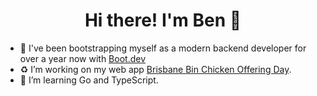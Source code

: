 <h1 align="center">Hi there! I'm Ben 👋 </h1>

- 🥾 I've been bootstrapping myself as a modern backend developer for over a year now with [Boot.dev](https://boot.dev)
- ♻️ I’m working on my web app [Brisbane Bin Chicken Offering Day](https://brisbane-bin-chicken-day-836896812911.australia-southeast1.run.app/).
- 🦫 I’m learning Go and TypeScript.
